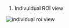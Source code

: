 1. Indivuidual ROI view

![individual roi view](https://cloud.githubusercontent.com/assets/14059636/11191928/2dfc2ada-8c6c-11e5-810d-07c836017caa.png)